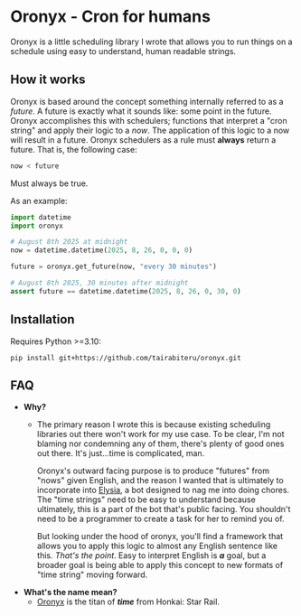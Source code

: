 # Oronyx - Cron for humans
Oronyx is a little scheduling library I wrote that allows you to run things on a schedule using easy to understand, human readable strings.

## How it works
Oronyx is based around the concept something internally referred to as a *future*. A future is exactly what it sounds like: some point in the future. Oronyx accomplishes this with schedulers; functions that interpret a "cron string" and apply their logic to a *now*. The application of this logic to a now will result in a future. Oronyx schedulers as a rule must **always** return a future. That is, the following case:
```Python
now < future
```
Must always be true.

As an example:
```Python
import datetime
import oronyx

# August 8th 2025 at midnight
now = datetime.datetime(2025, 8, 26, 0, 0, 0)

future = oronyx.get_future(now, "every 30 minutes")

# August 8th 2025, 30 minutes after midnight
assert future == datetime.datetime(2025, 8, 26, 0, 30, 0)
```
## Installation
Requires Python >=3.10:
```
pip install git+https://github.com/tairabiteru/oronyx.git
```
## FAQ
- **Why?**
  - The primary reason I wrote this is because existing scheduling libraries out there won't work for my use case. To be clear, I'm not blaming nor condemning any of them, there's plenty of good ones out there. It's just...time is complicated, man.

    Oronyx's outward facing purpose is to produce "futures" from "nows" given English, and the reason I wanted that is ultimately to incorporate into [Elysia](https://github.com/tairabiteru/elysia), a bot designed to nag me into doing chores. The "time strings" need to be easy to understand because ultimately, this is a part of the bot that's public facing. You shouldn't need to be a programmer to create a task for her to remind you of.
    
    But looking under the hood of oronyx, you'll find a framework that allows you to apply this logic to almost any English sentence like this. *That's the point*. Easy to interpret English is ***a*** goal, but a broader goal is being able to apply this concept to new formats of "time string" moving forward.
- **What's the name mean?**
  - [Oronyx](https://honkai-star-rail.fandom.com/wiki/Oronyx) is the titan of ***time*** from Honkai: Star Rail. 

